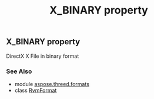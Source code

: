 ﻿---
title: X_BINARY property
second_title: Aspose.3D for Python via .NET API References
description: 
type: docs
weight: 530
url: /python-net/aspose.threed.formats/rvmformat/x_binary/
is_root: false
---

## X_BINARY property


DirectX X File in binary format

### See Also
* module [aspose.threed.formats](../../)
* class [RvmFormat](/3d/python-net/aspose.threed.formats/rvmformat)
